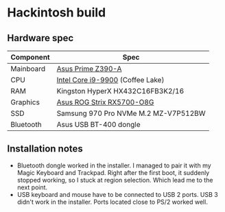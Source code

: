 # Hackintosh build

## Hardware spec

Component | Spec  
---       | ---
Mainboard | [Asus Prime Z390-A](https://www.asus.com/Motherboards-Components/Motherboards/All-series/PRIME-Z390-A)
CPU       | [Intel Core i9-9900](https://www.intel.com/content/www/us/en/products/processors/core/i9-processors/i9-9900.html) (Coffee Lake)
RAM       | Kingston HyperX HX432C16FB3K2/16
Graphics  | [Asus ROG Strix RX5700-O8G](https://rog.asus.com/graphics-cards/graphics-cards/rog-strix/rog-strix-rx5700-o8g-gaming-model/)
SSD       | Samsung 970 Pro NVMe M.2 MZ-V7P512BW 
Bluetooth | Asus USB BT-400 dongle

## Installation notes

* Bluetooth dongle worked in the installer. I managed to pair it with my Magic Keyboard and Trackpad. Right after the 
  first boot, it suddenly stopped working, so I stuck at region selection. Which lead me to the next point.
* USB keyboard and mouse have to be connected to USB 2 ports. USB 3 didn't work in the installer. Ports located close to
  PS/2 worked well. 